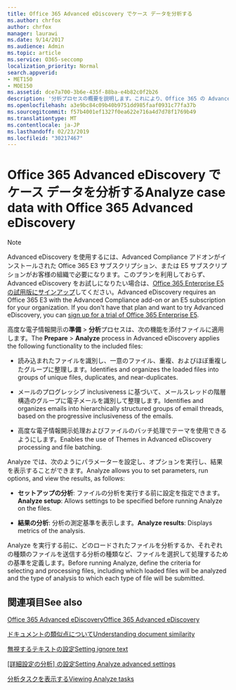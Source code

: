 ```yaml
---
title: Office 365 Advanced eDiscovery でケース データを分析する
ms.author: chrfox
author: chrfox
manager: laurawi
ms.date: 9/14/2017
ms.audience: Admin
ms.topic: article
ms.service: O365-seccomp
localization_priority: Normal
search.appverid:
- MET150
- MOE150
ms.assetid: dce7a700-3b6e-435f-88ba-e4b82c0f2b26
description: '分析プロセスの概要を説明します。これにより、Office 365 の Advanced eDiscovery でパラメーター、実行オプション、および結果の表示を設定できます。 '
ms.openlocfilehash: a3e9bc84c09b40b9751dd985faaf0931c77fa37b
ms.sourcegitcommit: f57b4001ef1327f0ea622e716a4d7d78f1769b49
ms.translationtype: MT
ms.contentlocale: ja-JP
ms.lasthandoff: 02/23/2019
ms.locfileid: "30217467"
---
```

# <a name="analyze-case-data-with-office-365-advanced-ediscovery"></a><span data-ttu-id="0aa95-103">Office 365 Advanced eDiscovery でケース データを分析する</span><span class="sxs-lookup"><span data-stu-id="0aa95-103">Analyze case data with Office 365 Advanced eDiscovery</span></span>

> [!NOTE]
> <span data-ttu-id="0aa95-p101">Advanced eDiscovery を使用するには、Advanced Compliance アドオンがインストールされた Office 365 E3 サブスクリプション、または E5 サブスクリプションがお客様の組織で必要になります。このプランを利用しておらず、Advanced eDiscovery をお試しになりたい場合は、[Office 365 Enterprise E5 の試用版にサインアップ](https://go.microsoft.com/fwlink/p/?LinkID=698279)してください。</span><span class="sxs-lookup"><span data-stu-id="0aa95-p101">Advanced eDiscovery requires an Office 365 E3 with the Advanced Compliance add-on or an E5 subscription for your organization. If you don't have that plan and want to try Advanced eDiscovery, you can [sign up for a trial of Office 365 Enterprise E5](https://go.microsoft.com/fwlink/p/?LinkID=698279).</span></span> 
  
<span data-ttu-id="0aa95-106">高度な電子情報開示の**準備** \> **分析**プロセスは、次の機能を添付ファイルに適用します。</span><span class="sxs-lookup"><span data-stu-id="0aa95-106">The **Prepare** \> **Analyze** process in Advanced eDiscovery applies the following functionality to the included files:</span></span> 
  
- <span data-ttu-id="0aa95-107">読み込まれたファイルを識別し、一意のファイル、重複、およびほぼ重複したグループに整理します。</span><span class="sxs-lookup"><span data-stu-id="0aa95-107">Identifies and organizes the loaded files into groups of unique files, duplicates, and near-duplicates.</span></span>
    
- <span data-ttu-id="0aa95-108">メールのプログレッシブ inclusiveness に基づいて、メールスレッドの階層構造のグループに電子メールを識別して整理します。</span><span class="sxs-lookup"><span data-stu-id="0aa95-108">Identifies and organizes emails into hierarchically structured groups of email threads, based on the progressive inclusiveness of the emails.</span></span>
    
- <span data-ttu-id="0aa95-109">高度な電子情報開示処理およびファイルのバッチ処理でテーマを使用できるようにします。</span><span class="sxs-lookup"><span data-stu-id="0aa95-109">Enables the use of Themes in Advanced eDiscovery processing and file batching.</span></span>
    
 <span data-ttu-id="0aa95-110">Analyze では、次のようにパラメーターを設定し、オプションを実行し、結果を表示することができます。</span><span class="sxs-lookup"><span data-stu-id="0aa95-110">Analyze allows you to set parameters, run options, and view the results, as follows:</span></span> 
  
- <span data-ttu-id="0aa95-111">**セットアップの分析**: ファイルの分析を実行する前に設定を指定できます。</span><span class="sxs-lookup"><span data-stu-id="0aa95-111">**Analyze setup**: Allows settings to be specified before running Analyze on the files.</span></span>
    
- <span data-ttu-id="0aa95-112">**結果の分析**: 分析の測定基準を表示します。</span><span class="sxs-lookup"><span data-stu-id="0aa95-112">**Analyze results**: Displays metrics of the analysis.</span></span> 
    
<span data-ttu-id="0aa95-113">Analyze を実行する前に、どのロードされたファイルを分析するか、それぞれの種類のファイルを送信する分析の種類など、ファイルを選択して処理するための基準を定義します。</span><span class="sxs-lookup"><span data-stu-id="0aa95-113">Before running Analyze, define the criteria for selecting and processing files, including which loaded files will be analyzed and the type of analysis to which each type of file will be submitted.</span></span> 
  
## <a name="see-also"></a><span data-ttu-id="0aa95-114">関連項目</span><span class="sxs-lookup"><span data-stu-id="0aa95-114">See also</span></span>

[<span data-ttu-id="0aa95-115">Office 365 Advanced eDiscovery</span><span class="sxs-lookup"><span data-stu-id="0aa95-115">Office 365 Advanced eDiscovery</span></span>](office-365-advanced-ediscovery.md)
  
[<span data-ttu-id="0aa95-116">ドキュメントの類似点について</span><span class="sxs-lookup"><span data-stu-id="0aa95-116">Understanding document similarity</span></span>](understand-document-similarity-in-advanced-ediscovery.md)
  
[<span data-ttu-id="0aa95-117">無視するテキストの設定</span><span class="sxs-lookup"><span data-stu-id="0aa95-117">Setting ignore text</span></span>](set-ignore-text-in-advanced-ediscovery.md)
  
<span data-ttu-id="0aa95-118">[[詳細設定の分析] の設定](set-analyze-advanced-settings-in-advanced-ediscovery.md)</span><span class="sxs-lookup"><span data-stu-id="0aa95-118">[Setting Analyze advanced settings](set-analyze-advanced-settings-in-advanced-ediscovery.md)</span></span>
  
[<span data-ttu-id="0aa95-119">分析タスクを表示する</span><span class="sxs-lookup"><span data-stu-id="0aa95-119">Viewing Analyze tasks</span></span>](view-analyze-results-in-advanced-ediscovery.md)

